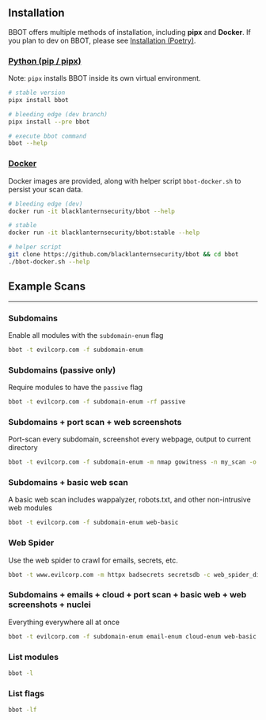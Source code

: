 ## Installation

BBOT offers multiple methods of installation, including **pipx** and **Docker**. If you plan to dev on BBOT, please see [Installation (Poetry)](./contribution).

### [Python (pip / pipx)](https://pypi.org/project/bbot/)
Note: `pipx` installs BBOT inside its own virtual environment.
~~~bash
# stable version
pipx install bbot

# bleeding edge (dev branch)
pipx install --pre bbot

# execute bbot command
bbot --help
~~~

### [Docker](https://hub.docker.com/r/blacklanternsecurity/bbot)
Docker images are provided, along with helper script `bbot-docker.sh` to persist your scan data.
~~~bash
# bleeding edge (dev)
docker run -it blacklanternsecurity/bbot --help

# stable
docker run -it blacklanternsecurity/bbot:stable --help

# helper script
git clone https://github.com/blacklanternsecurity/bbot && cd bbot
./bbot-docker.sh --help
~~~

## Example Scans

---

<!-- BBOT EXAMPLE COMMANDS -->

### Subdomains
Enable all modules with the `subdomain-enum` flag
```bash
bbot -t evilcorp.com -f subdomain-enum
```

### Subdomains (passive only)
Require modules to have the `passive` flag
```bash
bbot -t evilcorp.com -f subdomain-enum -rf passive
```

### Subdomains + port scan + web screenshots
Port-scan every subdomain, screenshot every webpage, output to current directory
```bash
bbot -t evilcorp.com -f subdomain-enum -m nmap gowitness -n my_scan -o .
```

### Subdomains + basic web scan
A basic web scan includes wappalyzer, robots.txt, and other non-intrusive web modules
```bash
bbot -t evilcorp.com -f subdomain-enum web-basic
```

### Web Spider
Use the web spider to crawl for emails, secrets, etc.
```bash
bbot -t www.evilcorp.com -m httpx badsecrets secretsdb -c web_spider_distance=2 web_spider_depth=2
```

### Subdomains + emails + cloud + port scan + basic web + web screenshots + nuclei
Everything everywhere all at once
```bash
bbot -t evilcorp.com -f subdomain-enum email-enum cloud-enum web-basic -m nmap gowitness nuclei --allow-deadly
```

### List modules

```bash
bbot -l
```

### List flags

```bash
bbot -lf
```

<!-- END BBOT EXAMPLE COMMANDS -->
